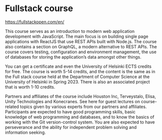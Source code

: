 # Fullstack course

https://fullstackopen.com/en/

This course serves as an introduction to modern web application development with JavaScript. The main focus is on building single page applications with ReactJS that use REST APIs built with Node.js. The course also contains a section on GraphQL, a modern alternative to REST APIs.
The course covers testing, configuration and environment management, the use of databases for storing the application’s data amongst other things.

You can get a certificate and even the University of Helsinki ECTS credits for free.
The course is worth 5-14 credits, and the content is the same as in the Full stack course held at the Department of Computer Science at the University of Helsinki in Spring 2023. There is also an associated project that is worth 1-10 credits.

Partners and affiliates of the course include Houston Inc, Terveystalo, Elisa, Unity Technologies and Konecranes. See here for guest lectures on course-related topics given by various experts from our partners and affiliates.
Participants are expected to have good programming skills, basic knowledge of web programming and databases, and to know the basics of working with the Git version-control system. You are also expected to have perseverance and the ability for independent problem solving and information seeking.
